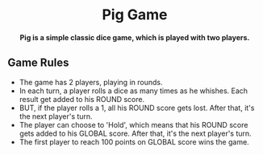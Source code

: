 
<h1 align="center">Pig Game</h1>

<h4 align="center">Pig is a simple classic dice game, which is played with two players.</h4>

## Game Rules

* The game has 2 players, playing in rounds.
* In each turn, a player rolls a dice as many times as he whishes. Each result get added to his ROUND score.
* BUT, if the player rolls a 1, all his ROUND score gets lost. After that, it's the next player's turn.
* The player can choose to 'Hold', which means that his ROUND score gets added to his GLOBAL score. After that, it's the next player's turn.
* The first player to reach 100 points on GLOBAL score wins the game.
